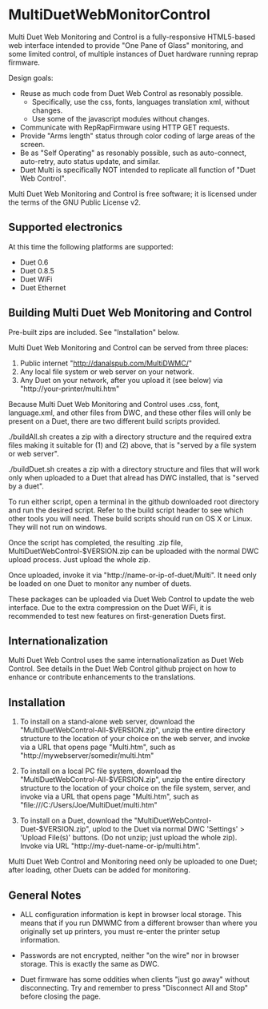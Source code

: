 # MultiDuetWebMonitorControl

Multi Duet Web Monitoring and Control is a fully-responsive HTML5-based web interface intended to provide "One Pane of Glass" monitoring, and some limited control, of multiple instances of Duet hardware running reprap firmware. 

Design goals:
* Reuse as much code from Duet Web Control as resonably possible.
  * Specifically, use the css, fonts, languages translation xml, without changes.
  * Use some of the javascript modules without changes. 
* Communicate with RepRapFirmware using HTTP GET requests.
* Provide "Arms length" status through color coding of large areas of the screen. 
* Be as "Self Operating" as resonably possible, such as auto-connect, auto-retry, auto status update, and similar. 
* Duet Multi is specifically NOT intended to replicate all function of "Duet Web Control".

Multi Duet Web Monitoring and Control is free software; it is licensed under the terms of the GNU Public License v2.

## Supported electronics

At this time the following platforms are supported:

* Duet 0.6
* Duet 0.8.5
* Duet WiFi
* Duet Ethernet


## Building Multi Duet Web Monitoring and Control

Pre-built zips are included.  See "Installation" below. 

Multi Duet Web Monitoring and Control can be served from three places:

1) Public internet "http://danalspub.com/MultiDWMC/"
2) Any local file system or web server on your network. 
3) Any Duet on your network, after you upload it (see below) via "http://your-printer/multi.htm"

Because Multi Duet Web Monitoring and Control uses .css, font, language.xml, and other files from DWC, and these other files will only be present on a Duet, there are two different build scripts provided. 

./buildAll.sh creates a zip with a directory structure and the required extra files making it suitable for (1) and (2) above, that is "served by a file system or web server".

./buildDuet.sh creates a zip with a directory structure and files that will work only when uploaded to a Duet that alread has DWC installed, that is "served by a duet".

To run either script, open a terminal in the github downloaded root directory and run the desired script. Refer to the build script header to see which other tools you will need. These build scripts should run on OS X or Linux.  They will not run on windows. 

Once the script has completed, the resulting .zip file,  MultiDuetWebControl-$VERSION.zip can be uploaded with the normal DWC upload process.  Just upload the whole zip. 

Once uploaded, invoke it via "http://name-or-ip-of-duet/Multi".  It need only be loaded on one Duet to monitor any number of duets. 

These packages can be uploaded via Duet Web Control to update the web interface. Due to the extra compression on the Duet WiFi, it is recommended to test new features on first-generation Duets first.

## Internationalization

Multi Duet Web Control uses the same internationalization as Duet Web Control.  See details in the Duet Web Control github project on how to enhance or contribute enhancements to the translations. 

## Installation

1) To install on a stand-alone web server, download the "MultiDuetWebControl-All-$VERSION.zip", unzip the entire directory structure to the location of your choice on the web server, and invoke via a URL that opens page "Multi.htm", such as "http://mywebserver/somedir/multi.htm"

2) To install on a local PC file system, download the "MultiDuetWebControl-All-$VERSION.zip", unzip the entire directory structure to the location of your choice on the file system, server, and invoke via a URL that opens page "Multi.htm", such as "file:///C:/Users/Joe/MultiDuet/multi.htm"

3) To install on a Duet, download the "MultiDuetWebControl-Duet-$VERSION.zip", uplod to the Duet via normal DWC 'Settings' > 'Upload File(s)' buttons.  (Do not unzip; just upload the whole zip).   Invoke via URL "http://my-duet-name-or-ip/multi.htm".  

Multi Duet Web Control and Monitoring need only be uploaded to one Duet; after loading, other Duets can be added for monitoring. 

## General Notes

* ALL configuration information is kept in browser local storage.  This means that if you run DMWMC from a different browser than where you originally set up printers, you must re-enter the printer setup information. 

* Passwords are not encrypted, neither "on the wire" nor in browser storage.  This is exactly the same as DWC. 

* Duet firmware has some oddities when clients "just go away" without disconnecting.  Try and remember to press "Disconnect All and Stop" before closing the page. 



